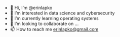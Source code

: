 - 👋 Hi, I’m @erinlapko
- 👀 I’m interested in data science and cybersecurity
- 🌱 I’m currently learning operating systems
- 💞️ I’m looking to collaborate on ...
- 📫 How to reach me erinlapko@gmail.com

<!---
erinlapko/erinlapko is a ✨ special ✨ repository because its `README.md` (this file) appears on your GitHub profile.
You can click the Preview link to take a look at your changes.
--->
